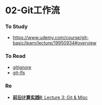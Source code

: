 # 02-Git工作流

### To Study

- https://www.udemy.com/course/git-basic/learn/lecture/19950934#overview

### To Read

- [gitignore](https://git-scm.com/docs/gitignore)
- [git-lfs](https://git-lfs.com/)

### Re

- [**前沿计算实践II**: Lecture 3: Git & Misc](http://vcl.pku.edu.cn/course/PFCII/2021-spring/html-gen/lecture-3.html)